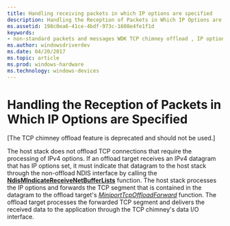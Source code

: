 ```yaml
---
title: Handling receiving packets in which IP options are specified
description: Handling the Reception of Packets in Which IP Options are Specified
ms.assetid: 198c0ea6-41ce-4bdf-973c-1608e4fe1f1d
keywords:
- non-standard packets and messages WDK TCP chimney offload , IP options specified
ms.author: windowsdriverdev
ms.date: 04/20/2017
ms.topic: article
ms.prod: windows-hardware
ms.technology: windows-devices
---
```


# Handling the Reception of Packets in Which IP Options are Specified


\[The TCP chimney offload feature is deprecated and should not be used.\]

The host stack does not offload TCP connections that require the processing of IPv4 options. If an offload target receives an IPv4 datagram that has IP options set, it must indicate that datagram to the host stack through the non-offload NDIS interface by calling the [**NdisMIndicateReceiveNetBufferLists**](https://msdn.microsoft.com/library/windows/hardware/ff563598) function. The host stack processes the IP options and forwards the TCP segment that is contained in the datagram to the offload target's [*MiniportTcpOffloadForward*](https://msdn.microsoft.com/library/windows/hardware/ff559458) function. The offload target processes the forwarded TCP segment and delivers the received data to the application through the TCP chimney's data I/O interface.

 

 





